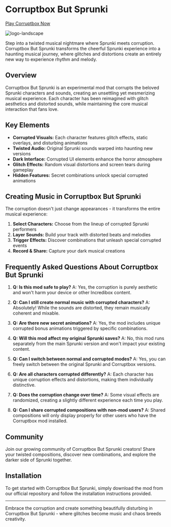 # Corruptbox But Sprunki

[Play Corruptbox Now](https://corruptbox.me/)

![logo-landscape](https://github.com/user-attachments/assets/b65aeb3e-d203-486b-87d4-ffdc311cde04)

Step into a twisted musical nightmare where Sprunki meets corruption. Corruptbox But Sprunki transforms the cheerful Sprunki experience into a haunting musical journey, where glitches and distortions create an entirely new way to experience rhythm and melody.

## Overview

Corruptbox But Sprunki is an experimental mod that corrupts the beloved Sprunki characters and sounds, creating an unsettling yet mesmerizing musical experience. Each character has been reimagined with glitch aesthetics and distorted sounds, while maintaining the core musical interaction that fans love.

## Key Elements

- **Corrupted Visuals:** Each character features glitch effects, static overlays, and disturbing animations
- **Twisted Audio:** Original Sprunki sounds warped into haunting new versions
- **Dark Interface:** Corrupted UI elements enhance the horror atmosphere
- **Glitch Effects:** Random visual distortions and screen tears during gameplay
- **Hidden Features:** Secret combinations unlock special corrupted animations

## Creating Music in Corruptbox But Sprunki

The corruption doesn't just change appearances - it transforms the entire musical experience:

1. **Select Characters:** Choose from the lineup of corrupted Sprunki performers
2. **Layer Sounds:** Build your track with distorted beats and melodies
3. **Trigger Effects:** Discover combinations that unleash special corrupted events
4. **Record & Share:** Capture your dark musical creations

## Frequently Asked Questions About Corruptbox But Sprunki

1. **Q: Is this mod safe to play?**
   A: Yes, the corruption is purely aesthetic and won't harm your device or other Incredibox content.

2. **Q: Can I still create normal music with corrupted characters?**
   A: Absolutely! While the sounds are distorted, they remain musically coherent and mixable.

3. **Q: Are there new secret animations?**
   A: Yes, the mod includes unique corrupted bonus animations triggered by specific combinations.

4. **Q: Will this mod affect my original Sprunki saves?**
   A: No, this mod runs separately from the main Sprunki version and won't impact your existing content.

5. **Q: Can I switch between normal and corrupted modes?**
   A: Yes, you can freely switch between the original Sprunki and Corruptbox versions.

6. **Q: Are all characters corrupted differently?**
   A: Each character has unique corruption effects and distortions, making them individually distinctive.

7. **Q: Does the corruption change over time?**
   A: Some visual effects are randomized, creating a slightly different experience each time you play.

8. **Q: Can I share corrupted compositions with non-mod users?**
   A: Shared compositions will only display properly for other users who have the Corruptbox mod installed.

## Community

Join our growing community of Corruptbox But Sprunki creators! Share your twisted compositions, discover new combinations, and explore the darker side of Sprunki together.

## Installation

To get started with Corruptbox But Sprunki, simply download the mod from our official repository and follow the installation instructions provided.

---

Embrace the corruption and create something beautifully disturbing in Corruptbox But Sprunki - where glitches become music and chaos breeds creativity.
